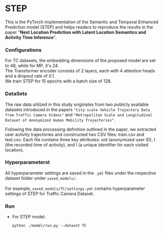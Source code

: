 # STEP
This is the PyTorch implementation of the Semantic and Temporal Enhanced Prediction model (STEP) and helps readers to reproduce the results in the paper "**Next Location Prediction with Latent Location Semantics and Activity Time Inference**".


### Configurations
For TC datasets, the embedding dimensions of the proposed model are set to 48, while for MP, it's 24.  
The Transformer encoder consists of 2 layers, each with 4 attention heads and a dropout rate of 0.1.  
We train STEP for 15 epochs with a batch size of 128. 

### DataSets
The raw data utilized in this study originates from two publicly available datasets introduced in the papers `"City-scale Vehicle Trajectory Data from Traffic Camera Videos"` and `"Metropolitan Scale and Longitudinal Dataset of Anonymized Human Mobility Trajectories"`.

Following the data processing definition outlined in the paper, we extracted user activity trajectories and constructed two CSV files: train.csv and test.csv. Each file contains three key attributes: uid (anonymized user ID), t (the recorded time of activity), and l (a unique identifier for each visited location).

### Hyperparameterst

All hyperparameter settings are saved in the `.yml` files under the respective dataset folder under `saved_models/`. \
\
For example, `saved_models/TC/settings.yml` contains hyperparameter settings of STEP for Traffic Camera Dataset. 

### Run
- For STEP model:
  ```shell
  python ./model/run.py --dataset TC 
  ```
